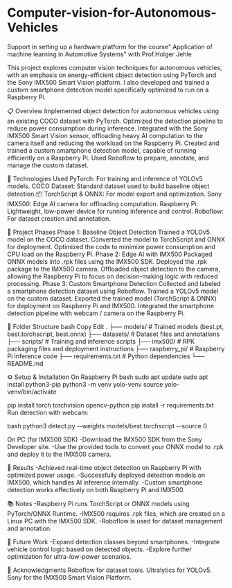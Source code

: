# Computer-vision-for-Autonomous-Vehicles
Support in setting up a hardware platform for the course" Application of machine learning in Automotive Systems" with Prof.Holger Jehle

This project explores computer vision techniques for autonomous vehicles, with an emphasis on energy-efficient object detection using PyTorch and the Sony IMX500 Smart Vision platform.
I also developed and trained a custom smartphone detection model specifically optimized to run on a Raspberry Pi.

📋 Overview
Implemented object detection for autonomous vehicles using an existing COCO dataset with PyTorch.
Optimized the detection pipeline to reduce power consumption during inference.
Integrated with the Sony IMX500 Smart Vision sensor, offloading heavy AI computation to the camera itself and reducing the workload on the Raspberry Pi.
Created and trained a custom smartphone detection model, capable of running efficiently on a Raspberry Pi.
Used Roboflow to prepare, annotate, and manage the custom dataset.

🧪 Technologies Used
 PyTorch: For training and inference of YOLOv5 models.
 COCO Dataset: Standard dataset used to build baseline object detection.📦 TorchScript & ONNX: For model export and optimization.
 Sony IMX500: Edge AI camera for offloading computation.
 Raspberry Pi: Lightweight, low-power device for running inference and control.
 Roboflow: For dataset creation and annotation.

🚀 Project Phases
Phase 1: Baseline Object Detection
Trained a YOLOv5 model on the COCO dataset.
Converted the model to TorchScript and ONNX for deployment.
Optimized the code to minimize power consumption and CPU load on the Raspberry Pi.
Phase 2: Edge AI with IMX500
Packaged ONNX models into .rpk files using the IMX500 SDK.
Deployed the .rpk package to the IMX500 camera.
Offloaded object detection to the camera, allowing the Raspberry Pi to focus on decision-making logic with reduced processing.
Phase 3: Custom Smartphone Detection
Collected and labeled a smartphone detection dataset using Roboflow.
Trained a YOLOv5 model on the custom dataset.
Exported the trained model (TorchScript & ONNX) for deployment on Raspberry Pi and IMX500.
Integrated the smartphone detection pipeline with webcam / camera on the Raspberry Pi.

📁 Folder Structure
bash
Copy
Edit
.
├── models/               # Trained models (best.pt, best.torchscript, best.onnx)
├── datasets/             # Dataset files and annotations
├── scripts/              # Training and inference scripts
├── imx500/               # RPK packaging files and deployment instructions
├── raspberry_pi/         # Raspberry Pi inference code
├── requirements.txt      # Python dependencies
└── README.md

⚙️ Setup & Installation
On Raspberry Pi
bash
 sudo apt update
 sudo apt install python3-pip
 python3 -m venv yolo-venv
 source yolo-venv/bin/activate

 pip install torch torchvision opencv-python
 pip install -r requirements.txt
 Run detection with webcam:

bash
  python3 detect.py --weights models/best.torchscript --source 0

On PC (for IMX500 SDK)
-Download the IMX500 SDK from the Sony Developer site.
-Use the provided tools to convert your ONNX model to .rpk and deploy it to the IMX500 camera.

🎯 Results
-Achieved real-time object detection on Raspberry Pi with optimized power usage.
-Successfully deployed detection models on IMX500, which handles AI inference internally.
-Custom smartphone detection works effectively on both Raspberry Pi and IMX500.

📚 Notes
-Raspberry Pi runs TorchScript or ONNX models using PyTorch/ONNX Runtime.
-IMX500 requires .rpk files, which are created on a Linux PC with the IMX500 SDK.
-Roboflow is used for dataset management and annotation.

📌 Future Work
-Expand detection classes beyond smartphones.
-Integrate vehicle control logic based on detected objects.
-Explore further optimization for ultra-low-power scenarios.

🙏 Acknowledgments
Roboflow for dataset tools.
Ultralytics for YOLOv5.
Sony for the IMX500 Smart Vision Platform.
